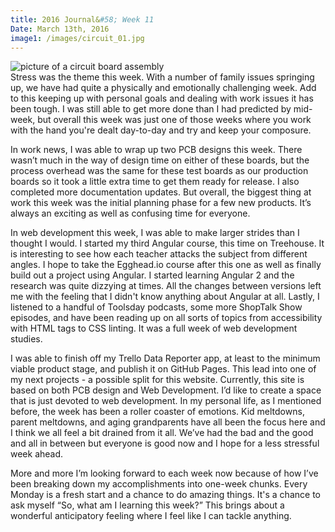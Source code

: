 ```yaml
---
title: 2016 Journal&#58; Week 11
Date: March 13th, 2016
image1: /images/circuit_01.jpg
---
```

<div class='images'>
<img src="{{ page.image1 }}" alt="picture of a circuit board assembly" />
</div>
Stress was the theme this week. With a number of family issues springing up, we have had quite a physically and emotionally challenging week. Add to this keeping up with personal goals and dealing with work issues it has been tough. I was still able to get more done than I had predicted by mid-week, but overall this week was just one of those weeks where you work with the hand you're dealt day-to-day and try and keep your composure.

In work news, I was able to wrap up two PCB designs this week. There wasn’t much in the way of design time on either of these boards, but the process overhead was the same for these test boards as our production boards so it took a little extra time to get them ready for release. I also completed more documentation updates. But overall, the biggest thing at work this week was the initial planning phase for a few new products. It’s always an exciting as well as confusing time for everyone.

In web development this week, I was able to make larger strides than I thought I would. I started my third Angular course, this time on Treehouse. It is interesting to see how each teacher attacks the subject from different angles. I hope to take the Egghead.io course after this one as well as finally build out a project using Angular. I started learning Angular 2 and the research was quite dizzying at times. All the changes between versions left me with the feeling that I didn't know anything about Angular at all. Lastly, I listened to a handful of Toolsday podcasts, some more ShopTalk Show episodes, and have been reading up on all sorts of topics from accessibility with HTML tags to CSS linting. It was a full week of web development studies.

I was able to finish off my Trello Data Reporter app, at least to the minimum viable product stage, and publish it on GitHub Pages. This lead into one of my next projects - a possible split for this website. Currently, this site is based on both PCB design and Web Development. I’d like to create a space that is just devoted to web development.
In my personal life, as I mentioned before, the week has been a roller coaster of emotions. Kid meltdowns, parent meltdowns, and aging grandparents have all been the focus here and I think we all feel a bit drained from it all. We’ve had the bad and the good and all in between but everyone is good now and I hope for a less stressful week ahead.

More and more I’m looking forward to each week now because of how I’ve been breaking down my accomplishments into one-week chunks. Every Monday is a fresh start and a chance to do amazing things. It's a chance to ask myself “So, what am I learning this week?” This brings about a wonderful anticipatory feeling where I feel like I can tackle anything.
